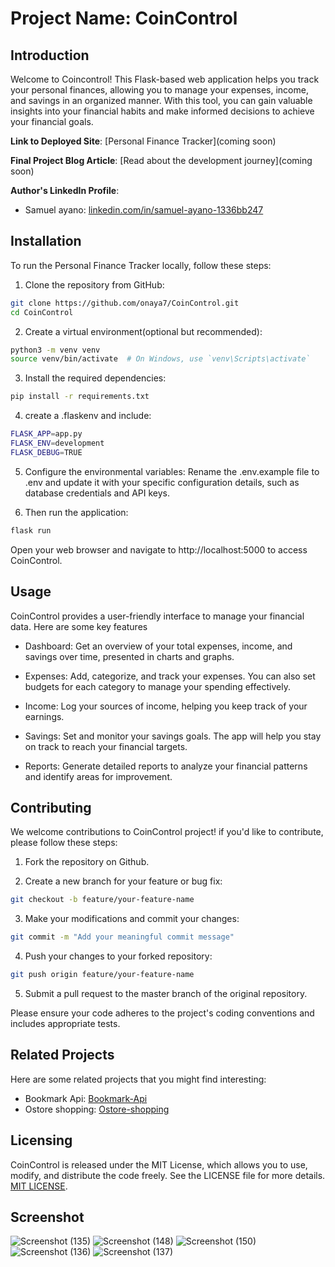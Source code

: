 # Project Name: CoinControl 
## Introduction

Welcome to Coincontrol! This Flask-based web application helps you track your personal finances, allowing you to manage your expenses, income, and savings in an organized manner. With this tool, you can gain valuable insights into your financial habits and make informed decisions to achieve your financial goals.

**Link to Deployed Site**: [Personal Finance Tracker](coming soon)

**Final Project Blog Article**: [Read about the development journey](coming soon)

**Author's LinkedIn Profile**:
- Samuel ayano: [linkedin.com/in/samuel-ayano-1336bb247](https://www.linkedin.com/in/samuel-ayano-1336bb247/)

## Installation

To run the Personal Finance Tracker locally, follow these steps:

1. Clone the repository from GitHub:

```bash
git clone https://github.com/onaya7/CoinControl.git
cd CoinControl
```

2. Create a virtual environment(optional but recommended):

```bash
python3 -m venv venv
source venv/bin/activate  # On Windows, use `venv\Scripts\activate`
```

3. Install the required dependencies:

```bash
pip install -r requirements.txt
```

4.  create a .flaskenv and include:

```bash
FLASK_APP=app.py
FLASK_ENV=development
FLASK_DEBUG=TRUE

```

5. Configure the environmental variables:
Rename the .env.example file to .env and update it with your specific configuration details, such as database credentials and API keys.

6.  Then run the application:

```bash
flask run
```
Open your web browser and navigate to http://localhost:5000 to access CoinControl.

##  Usage

CoinControl provides a user-friendly interface to manage your financial data.
Here are some key features

-   Dashboard: Get an overview of your total expenses, income, and savings over time, presented in charts and graphs.

-   Expenses: Add, categorize, and track your expenses. You can also set budgets for each category to manage your spending effectively.

-   Income: Log your sources of income, helping you keep track of your earnings.

-   Savings: Set and monitor your savings goals. The app will help you stay on track to reach your financial targets.

-   Reports: Generate detailed reports to analyze your financial patterns and identify  areas for improvement.

## Contributing

We welcome contributions to CoinControl project! if you'd like to contribute, please follow these steps:

1.  Fork the repository on Github.

2.  Create a new branch for your feature or bug fix:

```bash
git checkout -b feature/your-feature-name
```

3.  Make your modifications and commit your changes:

```bash
git commit -m "Add your meaningful commit message"
```

4.  Push your changes to your forked repository:

```bash
git push origin feature/your-feature-name
```

5.  Submit a pull request to the master branch of the original repository.

Please ensure your code adheres to the project's coding conventions and includes appropriate tests.

## Related Projects

Here are some related projects that you might find interesting:
- Bookmark Api: [Bookmark-Api](https://bookmark-api-3nfy.onrender.com/)
- Ostore shopping: [Ostore-shopping](https://github.com/onaya7/Ostore-shopping)

## Licensing

CoinControl is released under the MIT License, which allows you to use, modify, and distribute the code freely. See the LICENSE file for more details.
[MIT LICENSE](https://github.com/onaya7/CoinControl).

## Screenshot
![Screenshot (135)](https://github.com/onaya7/CoinControl/assets/63925047/06b522f0-e1a8-4046-a59d-7c4e2867b34f)
![Screenshot (148)](https://github.com/onaya7/CoinControl/assets/63925047/46042e6b-ba9f-4de5-b5e9-76a94d0b0f5b)
![Screenshot (150)](https://github.com/onaya7/CoinControl/assets/63925047/5e4b5dcb-6cb8-4b54-aaa2-b650b578130a)
![Screenshot (136)](https://github.com/onaya7/CoinControl/assets/63925047/8b43a5f8-3845-42e7-be04-1f68ae9743ba)
![Screenshot (137)](https://github.com/onaya7/CoinControl/assets/63925047/df887559-8d8e-494b-bb4e-c513ff9f5da7)
